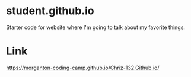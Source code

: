 # student.github.io
Starter code for website where I'm going to talk about my favorite things.

# Link
https://morganton-coding-camp.github.io/Chriz-132.Github.io/
